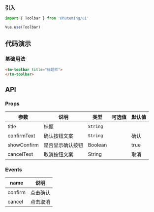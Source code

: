 
### 引入

```javascript
import { Toolbar } from '@huteming/ui'

Vue.use(Toolbar)
```

## 代码演示

### 基础用法

```html
<tm-toolbar title="标题栏">
</tm-toolbar>
```

## API

### Props

| 参数 | 说明 | 类型 | 可选值 | 默认值 |
|------|-------|---------|-------|--------|
| title | 标题 | `String` | | |
| confirmText | 确认按钮文案 | `String` | | 确认 |
| showConfirm | 是否显示确认按钮 | Boolean | | true |
| cancelText | 取消按钮文案 | String | | 取消 |

### Events

| name | 说明 |
|------|-------|
| confirm | 点击确认 |
| cancel | 点击取消 |
